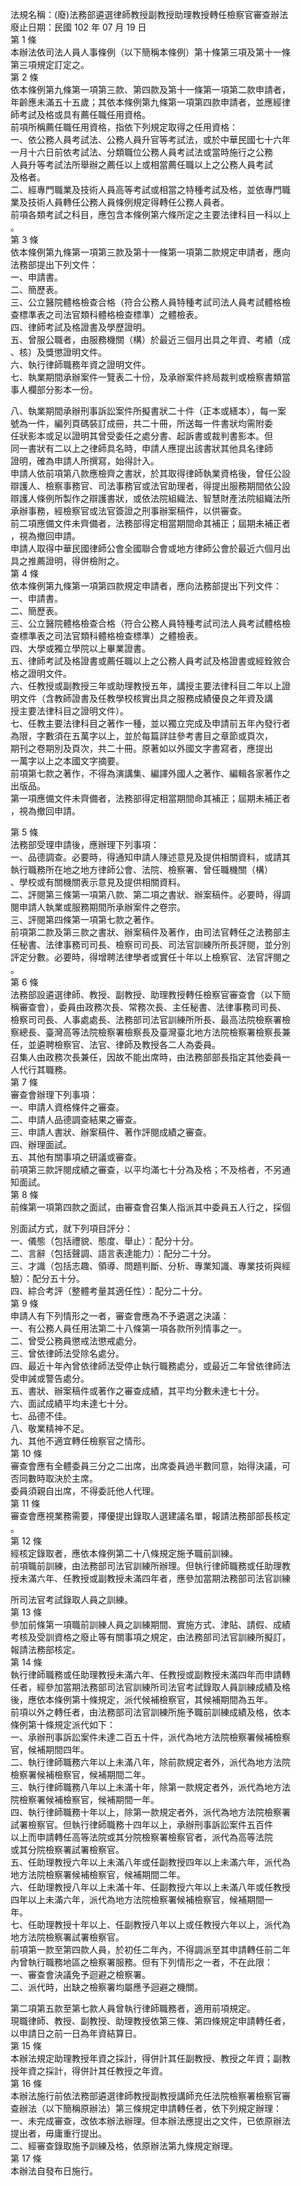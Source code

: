法規名稱：(廢)法務部遴選律師教授副教授助理教授轉任檢察官審查辦法  
廢止日期：民國 102 年 07 月 19 日  
第 1 條  
本辦法依司法人員人事條例（以下簡稱本條例）第十條第三項及第十一條  
第三項規定訂定之。  
第 2 條  
依本條例第九條第一項第三款、第四款及第十一條第一項第二款申請者，  
年齡應未滿五十五歲；其依本條例第九條第一項第四款申請者，並應經律  
師考試及格或具有薦任職任用資格。  
前項所稱薦任職任用資格，指依下列規定取得之任用資格：  
一、依公務人員考試法、公務人員升官等考試法，或於中華民國七十六年  
一月十六日前依考試法、分類職位公務人員考試法或當時施行之公務  
人員升等考試法所舉辦之薦任以上或相當薦任職以上之公務人員考試  
及格者。  
二、經專門職業及技術人員高等考試或相當之特種考試及格，並依專門職  
業及技術人員轉任公務人員條例規定得轉任公務人員者。  
前項各類考試之科目，應包含本條例第六條所定之主要法律科目一科以上  
。  
第 3 條  
依本條例第九條第一項第三款及第十一條第一項第二款規定申請者，應向  
法務部提出下列文件：  
一、申請書。  
二、簡歷表。  
三、公立醫院體格檢查合格（符合公務人員特種考試司法人員考試體格檢  
查標準表之司法官類科體格檢查標準）之體檢表。  
四、律師考試及格證書及學歷證明。  
五、曾服公職者，由服務機關（構）於最近三個月出具之年資、考績（成  
、核）及獎懲證明文件。  
六、執行律師職務年資之證明文件。  
七、執業期間承辦案件一覽表二十份，及承辦案件終局裁判或檢察書類當  
事人欄部分影本一份。  


八、執業期間承辦刑事訴訟案件所擬書狀二十件（正本或繕本），每一案  
號為一件，編列頁碼裝訂成冊，共二十冊，所送每一件書狀均需附委  
任狀影本或足以證明其曾受委任之處分書、起訴書或裁判書影本。但  
同一書狀有二以上之律師具名時，申請人應提出該書狀其他具名律師  
證明，確為申請人所撰寫，始得計入。  
申請人依前項第八款應檢齊之書狀，於其取得律師執業資格後，曾任公設  
辯護人、檢察事務官、司法事務官或法官助理者，得提出服務期間依公設  
辯護人條例所製作之辯護書狀，或依法院組織法、智慧財產法院組織法所  
承辦事務，經檢察官或法官簽證之刑事辦案稿件，以供審查。  
前二項應備文件未齊備者，法務部得定相當期間命其補正；屆期未補正者  
，視為撤回申請。  
申請人取得中華民國律師公會全國聯合會或地方律師公會於最近六個月出  
具之推薦證明，得併檢附之。  
第 4 條  
依本條例第九條第一項第四款規定申請者，應向法務部提出下列文件：  
一、申請書。  
二、簡歷表。  
三、公立醫院體格檢查合格（符合公務人員特種考試司法人員考試體格檢  
查標準表之司法官類科體格檢查標準）之體檢表。  
四、大學或獨立學院以上畢業證書。  
五、律師考試及格證書或薦任職以上之公務人員考試及格證書或經銓敘合  
格之證明文件。  
六、任教授或副教授三年或助理教授五年，講授主要法律科目二年以上證  
明文件（含教師證書及任教學校核實出具之服務成績優良之年資及講  
授主要法律科目之證明文件）。  
七、任教主要法律科目之著作一種，並以獨立完成及申請前五年內發行者  
為限，字數須在五萬字以上，並於每篇詳註參考書目之章節或頁次，  
期刊之卷期別及頁次，共二十冊。原著如以外國文字書寫者，應提出  
一萬字以上之本國文字摘要。  
前項第七款之著作，不得為演講集、編譯外國人之著作、編輯各家著作之  
出版品。  
第一項應備文件未齊備者，法務部得定相當期間命其補正；屆期未補正者  
，視為撤回申請。  


第 5 條  
法務部受理申請後，應辦理下列事項：  
一、品德調查。必要時，得通知申請人陳述意見及提供相關資料，或請其  
執行職務所在地之地方律師公會、法院、檢察署、曾任職機關（構）  
、學校或有關機關表示意見及提供相關資料。  
二、評閱第三條第一項第八款、第二項之書狀、辦案稿件。必要時，得調  
閱申請人執業或服務期間所承辦案件之卷宗。  
三、評閱第四條第一項第七款之著作。  
前項第二款及第三款之書狀、辦案稿件及著作，由司法官轉任之法務部主  
任秘書、法律事務司司長、檢察司司長、司法官訓練所所長評閱，並分別  
評定分數。必要時，得增聘法律學者或實任十年以上檢察官、法官評閱之  
。  
第 6 條  
法務部設遴選律師、教授、副教授、助理教授轉任檢察官審查會（以下簡  
稱審查會），委員由政務次長、常務次長、主任秘書、法律事務司司長、  
檢察司司長、人事處處長、法務部司法官訓練所所長、最高法院檢察署檢  
察總長、臺灣高等法院檢察署檢察長及臺灣臺北地方法院檢察署檢察長兼  
任，並遴聘檢察官、法官、律師及教授各二人為委員。  
召集人由政務次長兼任，因故不能出席時，由法務部部長指定其他委員一  
人代行其職務。  
第 7 條  
審查會辦理下列事項：  
一、申請人資格條件之審查。  
二、申請人品德調查結果之審查。  
三、申請人書狀、辦案稿件、著作評閱成績之審查。  
四、辦理面試。  
五、其他有關事項之研議或審查。  
前項第三款評閱成績之審查，以平均滿七十分為及格；不及格者，不另通  
知面試。  
第 8 條  
前條第一項第四款之面試，由審查會召集人指派其中委員五人行之，採個  


別面試方式，就下列項目評分：  
一、儀態（包括禮貌、態度、舉止）：配分十分。  
二、言辭（包括聲調、語言表達能力）：配分二十分。  
三、才識（包括志趣、領導、問題判斷、分析、專業知識、專業技術與經  
驗）：配分五十分。  
四、綜合考評（整體考量其適任性）：配分二十分。  
第 9 條  
申請人有下列情形之一者，審查會應為不予遴選之決議：  
一、有公務人員任用法第二十八條第一項各款所列情事之一。  
二、曾受公務員懲戒法懲戒處分。  
三、曾依律師法受除名處分。  
四、最近十年內曾依律師法受停止執行職務處分，或最近二年曾依律師法  
受申誡或警告處分。  
五、書狀、辦案稿件或著作之審查成績，其平均分數未達七十分。  
六、面試成績平均未達七十分。  
七、品德不佳。  
八、敬業精神不足。  
九、其他不適宜轉任檢察官之情形。  
第 10 條  
審查會應有全體委員三分之二出席，出席委員過半數同意，始得決議，可  
否同數時取決於主席。  
委員須親自出席，不得委託他人代理。  
第 11 條  
審查會應視業務需要，擇優提出錄取人選建議名單，報請法務部部長核定  
。  
第 12 條  
經核定錄取者，應依本條例第二十八條規定施予職前訓練。  
前項職前訓練，由法務部司法官訓練所辦理。但執行律師職務或任助理教  
授未滿六年、任教授或副教授未滿四年者，應參加當期法務部司法官訓練  


所司法官考試錄取人員之訓練。  
第 13 條  
參加前條第一項職前訓練人員之訓練期間、實施方式、津貼、請假、成績  
考核及受訓資格之廢止等有關事項之規定，由法務部司法官訓練所擬訂，  
報請法務部核定。  
第 14 條  
執行律師職務或任助理教授未滿六年、任教授或副教授未滿四年而申請轉  
任者，經參加當期法務部司法官訓練所司法官考試錄取人員訓練成績及格  
後，應依本條例第十條規定，派代候補檢察官，其候補期間為五年。  
前項以外之轉任者，由法務部司法官訓練所施予職前訓練成績及格，依本  
條例第十條規定派代如下：  
一、承辦刑事訴訟案件未達二百五十件，派代為地方法院檢察署候補檢察  
官，候補期間四年。  
二、執行律師職務六年以上未滿八年，除前款規定者外，派代為地方法院  
檢察署候補檢察官，候補期間二年。  
三、執行律師職務八年以上未滿十年，除第一款規定者外，派代為地方法  
院檢察署候補檢察官，候補期間一年。  
四、執行律師職務十年以上，除第一款規定者外，派代為地方法院檢察署  
試署檢察官。但執行律師職務十四年以上，承辦刑事訴訟案件五百件  
以上而申請轉任高等法院或其分院檢察署檢察官者，派代為高等法院  
或其分院檢察署試署檢察官。  
五、任助理教授六年以上未滿八年或任副教授四年以上未滿六年，派代為  
地方法院檢察署候補檢察官，候補期間二年。  
六、任助理教授八年以上未滿十年、任副教授六年以上未滿八年或任教授  
四年以上未滿六年，派代為地方法院檢察署候補檢察官，候補期間一  
年。  
七、任助理教授十年以上、任副教授八年以上或任教授六年以上，派代為  
地方法院檢察署試署檢察官。  
前項第一款至第四款人員，於初任二年內，不得調派至其申請轉任前二年  
內曾執行職務地區之檢察署服務。但有下列情形之一者，不在此限：  
一、審查會決議免予迴避之檢察署。  
二、派代時，出缺之檢察署均屬應予迴避之機關。  


第二項第五款至第七款人員曾執行律師職務者，適用前項規定。  
現職律師、教授、副教授、助理教授依第三條、第四條規定申請轉任者，  
以申請日之前一日為年資結算日。  
第 15 條  
本辦法規定助理教授年資之採計，得併計其任副教授、教授之年資；副教  
授年資之採計，得併計其任教授之年資。  
第 16 條  
本辦法施行前依法務部遴選律師教授副教授講師充任法院檢察署檢察官審  
查辦法（以下簡稱原辦法）第三條規定申請轉任者，依下列規定辦理：  
一、未完成審查，改依本辦法辦理。但本辦法應提出之文件，已依原辦法  
提出者，毋庸重行提出。  
二、經審查錄取施予訓練及格，依原辦法第九條規定辦理。  
第 17 條  
本辦法自發布日施行。  


